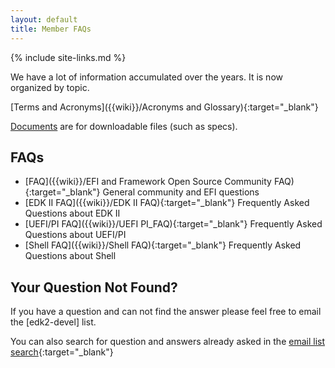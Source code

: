 ```yaml
---
layout: default
title: Member FAQs
---
```

{% include site-links.md %}

We have a lot of information accumulated over the years. It is now
organized by topic.

[Terms and Acronyms]({{wiki}}/Acronyms and Glossary){:target="_blank"}

[Documents]({{baseurl}}/docs/) are for downloadable files (such as
specs).

## FAQs

* [FAQ]({{wiki}}/EFI and Framework Open Source Community FAQ){:target="_blank"} General
  community and EFI questions
* [EDK II FAQ]({{wiki}}/EDK II FAQ){:target="_blank"} Frequently Asked Questions about
  EDK II
* [UEFI/PI FAQ]({{wiki}}/UEFI PI_FAQ){:target="_blank"} Frequently Asked Questions about UEFI/PI
* [Shell FAQ]({{wiki}}/Shell FAQ){:target="_blank"} Frequently Asked Questions about
  Shell

## Your Question Not Found?

If you have a question and can not find the answer please feel free to
email the [edk2-devel] list.

You can also search for question and answers already asked in the
[email list
search](http://gmane.org/info.php?group=gmane.comp.bios.edk2.devel){:target="_blank"}
